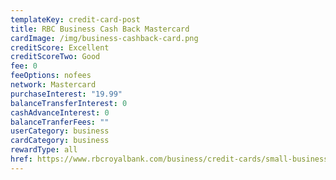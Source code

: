 ```yaml
---
templateKey: credit-card-post
title: RBC Business Cash Back Mastercard
cardImage: /img/business-cashback-card.png
creditScore: Excellent
creditScoreTwo: Good
fee: 0
feeOptions: nofees
network: Mastercard
purchaseInterest: "19.99"
balanceTransferInterest: 0
cashAdvanceInterest: 0
balanceTranferFees: ""
userCategory: business
cardCategory: business
rewardType: all
href: https://www.rbcroyalbank.com/business/credit-cards/small-business-credit-cards/business-cash-back-mastercard.html
---
```

